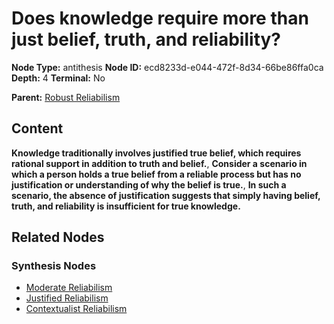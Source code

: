 # Does knowledge require more than just belief, truth, and reliability?

**Node Type:** antithesis
**Node ID:** ecd8233d-e044-472f-8d34-66be86ffa0ca
**Depth:** 4
**Terminal:** No

**Parent:** [Robust Reliabilism](robust-reliabilism-synthesis-0b7e4795-4444-40f7-bc9f-df17f3f3f52b.md)

## Content

**Knowledge traditionally involves justified true belief, which requires rational support in addition to truth and belief.**, **Consider a scenario in which a person holds a true belief from a reliable process but has no justification or understanding of why the belief is true.**, **In such a scenario, the absence of justification suggests that simply having belief, truth, and reliability is insufficient for true knowledge.**

## Related Nodes

### Synthesis Nodes

- [Moderate Reliabilism](moderate-reliabilism-synthesis-b18df8ac-c6c2-475c-8b80-1b1a2b795623.md)
- [Justified Reliabilism](justified-reliabilism-synthesis-518bdfc8-3f32-4178-bd09-94e9caf7d3c8.md)
- [Contextualist Reliabilism](contextualist-reliabilism-synthesis-e266c8dd-85e5-4d48-97ae-f2e197d28eb5.md)
